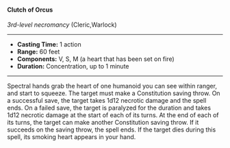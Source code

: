 #### Clutch of Orcus
*3rd-level necromancy* (Cleric,Warlock)
___
- **Casting Time:** 1 action
- **Range:** 60 feet
- **Components:** V, S, M (a heart that has been set on fire)
- **Duration:** Concentration, up to 1 minute
---
Spectral hands grab the heart of one humanoid you
can see within ranger, and start to squeeze. The
target must make a Constitution saving throw. On a
successful save, the target takes 1d12 necrotic
damage and the spell ends.
On a failed save, the target is paralyzed for the
duration and takes 1d12 necrotic damage at the start
of each of its turns. At the end of each of its turns,
the target can make another Constitution saving
throw. If it succeeds on the saving throw, the spell
ends.
If the target dies during this spell, its smoking
heart appears in your hand.

